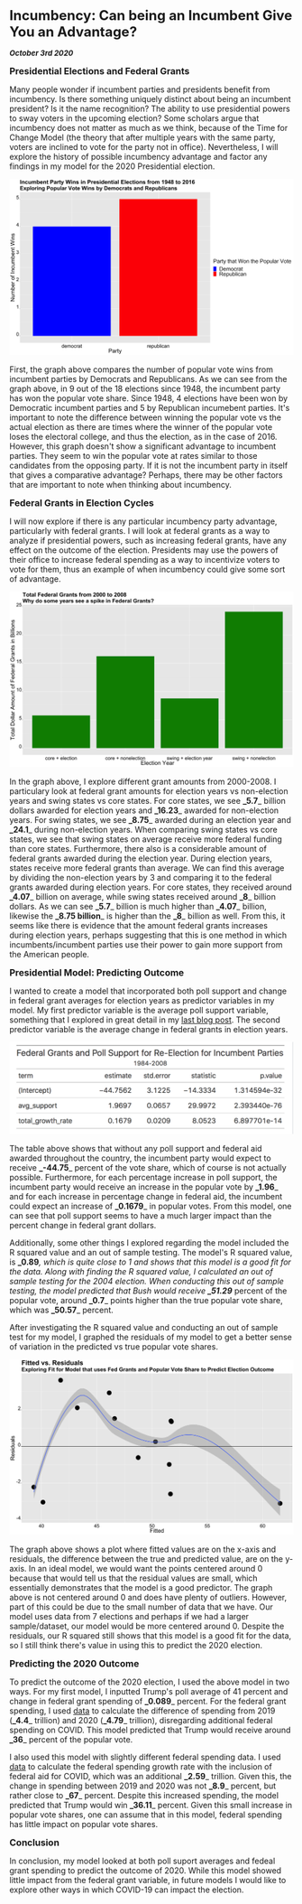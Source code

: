 **<font size="5"> Incumbency: Can being an Incumbent Give You an Advantage? </font>**

_**<font size="2"> October 3rd 2020 </font>**_



**<font size="3"> Presidential Elections and Federal Grants  </font>**

Many people wonder if incumbent parties and presidents benefit from incumbency. Is there something uniquely distinct about being an incumbent president? Is it the name recognition? The ability to use presidential powers to sway voters in the upcoming election? Some scholars argue that incumbency does not matter as much as we think, because of the Time for Change Model (the theory that after multiple years with the same party, voters are inclined to vote for the party not in office). Nevertheless, I will explore the history of possible incumbency advantage and factor any findings in my model for the 2020 Presidential election.


![Incumbent Federal Grants Historial](incumbent_historical.png)


First, the graph above compares the number of popular vote wins from incumbent parties by Democrats and Republicans. As we can see from the graph above, in 9 out of the 18 elections since 1948, the incumbent party has won the popular vote share. Since 1948, 4 elections have been won by Democratic incumbent parties and 5 by Republican incumebent parties. It's important to note the difference between winning the popular vote vs the actual election as there are times where the winner of the popular vote loses the electoral college, and thus the election, as in the case of 2016. However, this graph doesn't show a significant advantage to incumbent parties. They seem to win the popular vote at rates similar to those candidates from the opposing party. If it is not the incumbent party in itself that gives a comparative advantage? Perhaps, there may be other factors that are important to note when thinking about incumbency.




**<font size="3">  Federal Grants in Election Cycles </font>**



I will now explore if there is any particular incumbency party advantage, particularly with federal grants. I will look at federal grants as a way to analyze if presidential powers, such as increasing federal grants, have any effect on the outcome of the election. Presidents may use the powers of their office to increase federal spending as a way to incentivize voters to vote for them, thus an example of when incumbency could give some sort of advantage. 



![Incumbent Federal Grants in Election Cycles](incumbent_grants.png)


In the graph above, I explore different grant amounts from 2000-2008. I particulary look at federal grant amounts for election years vs non-election years and swing states vs core states. For core states, we see **_5.7**_ billion dollars awarded for election years and **_16.23**_ awarded for non-election years. For swing states, we see **_8.75**_ awarded during an election year and **_24.1**_ during non-election years.  When comparing swing states vs core states, we see that swing states on average receive more federal funding than core states. Furthermore, there also is a considerable amount of federal grants awarded during the election year. During election years, states receive more federal grants than average. We can find this average by dividing the non-election years by 3 and comparing it to the federal grants awarded during election years. For core states, they received  around **_4.07**_ billion on average, while swing states received around **_8**_ billion dollars. As we can see **_5.7**_ billion is much higher than **_4.07**_ billion, likewise the  **_8.75 billion**_ is higher than the **_8**_ billion as well. From this, it seems like there is evidence that the amount federal grants increases during election years, perhaps suggesting that this is one method in which incumbents/incumbent parties use their power to gain more support from the American people. 



**<font size="3">  Presidential Model: Predicting Outcome </font>**



I wanted to create a model that incorporated both poll support and change in federal grant averages for election years as predictor variables in my model. My first predictor variable is the average poll support variable, something that I explored in great detail in my [last blog post](https://fyohannes.github.io/Data_Elections/Poll.html).  The second predictor variable is the average change in federal grants in election years.


![Incumbency Table](incumbent_table.png)



The table above shows that without any poll support and federal aid awarded throughout the country, the incumbent party would expect to receive **_-44.75**_ percent of the vote share, which of course is not actually possible. Furthermore, for each percentage increase in poll support, the incumbent party would receive an increase in the popular vote by **_1.96**_ and for each increase in percentage change in federal aid, the incumbent could expect an increase of **_0.1679**_ in popular votes. From this model, one can see that poll support seems to have a much larger impact than the percent change in federal grant dollars. 

Additionally, some other things I explored regarding the model included the R squared value and an out of sample testing. The model's R squared value, is **_0.89**_, which is quite close to 1 and shows that this model is a good fit for the data. Along with finding the R squared value, I calculated an out of sample testing for the 2004 election. When conducting this out of sample testing, the model predicted that Bush would receive **_51.29**_ percent of the popular vote, around **_0.7**_ points higher than the true popular vote share, which was **_50.57**_ percent. 

After investigating the R squared value and conducting an out of sample test for my model, I graphed the residuals of my model to get a better sense of variation in the predicted vs true popular vote shares.


![Incumbent Federal Grants Residual Grants](incumbent_residuals.png)



The graph above shows a plot where fitted values are on the x-axis and residuals, the difference between the true and predicted value, are on the y-axis. In an ideal model, we would want the points centered around 0 because that would tell us that the residual values are small, which essentially demonstrates that the model is a good predictor. The graph above is not centered around 0 and does have plenty of outliers. However, part of this could be due to the small number of data that we have. Our model uses data from 7 elections and perhaps if we had a larger sample/dataset, our model would be more centered around 0. Despite the residuals, our R squared still shows that this model is a good fit for the data, so I still think there's value in using this to predict the 2020 election.



**<font size="3">  Predicting the 2020 Outcome </font>**


To predict the outcome of the 2020 election, I used the above model in two ways. For my first model, I inputted Trump's poll average of 41 percent and change in federal grant spending of **_0.089**_ percent. For the federal grant spending, I used [data](https://www.cbo.gov/publication/56324) to calculate the difference of spending from 2019 (**_4.4**_ trillion) and 2020 (**_4.79**_ trillion), disregarding additional federal spending on COVID. This model predicted that Trump would receive around **_36**_ percent of the popular vote. 

I also used this model with slightly different federal spending data. I used [data](https://datalab.usaspending.gov/federal-covid-funding/) to calculate the federal spending growth rate with the inclusion of federal aid for COVID, which was an additional **_2.59**_ trillion. Given this, the change in spending between 2019 and 2020 was not **_8.9**_ percent, but rather close to **_67**_ percent. Despite this increased spending, the model predicted that Trump would win **_36.11**_ percent. Given this small increase in popular vote shares, one can assume that in this model, federal spending has little impact on popular vote shares.


**<font size="3">  Conclusion </font>**

In conclusion, my model looked at both poll suport averages and fedeal grant spending to predict the outcome of 2020. While this model showed little impact from the federal grant variable, in future models I would like to explore other ways in which COVID-19 can impact the election.







